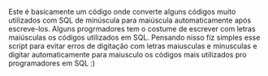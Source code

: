 Este é basicamente um código onde converte alguns códigos muito utilizados com SQL de minúscula para maiúscula automaticamente após escreve-los.
Alguns progrmadores tem o costume de escrever com letras maiúsculas os códigos utilizados em SQL.
Pensando nisso fiz simples esse script para evitar erros de digitação com letras maiusculas e minusculas e digitar automaticamente para maiusculo os códigos mais utilizados pro programadores em SQL :)
